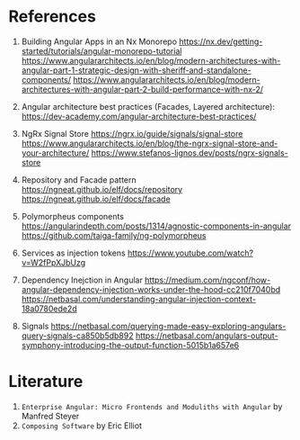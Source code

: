 # References

1. Building Angular Apps in an Nx Monorepo
   https://nx.dev/getting-started/tutorials/angular-monorepo-tutorial
   https://www.angulararchitects.io/en/blog/modern-architectures-with-angular-part-1-strategic-design-with-sheriff-and-standalone-components/
   https://www.angulararchitects.io/en/blog/modern-architectures-with-angular-part-2-build-performance-with-nx-2/

2. Angular architecture best practices (Facades, Layered architecture):
   https://dev-academy.com/angular-architecture-best-practices/

3. NgRx Signal Store
   https://ngrx.io/guide/signals/signal-store
   https://www.angulararchitects.io/en/blog/the-ngrx-signal-store-and-your-architecture/
   https://www.stefanos-lignos.dev/posts/ngrx-signals-store

4. Repository and Facade pattern
   https://ngneat.github.io/elf/docs/repository
   https://ngneat.github.io/elf/docs/facade

5. Polymorpheus components
   https://angularindepth.com/posts/1314/agnostic-components-in-angular
   https://github.com/taiga-family/ng-polymorpheus

6. Services as injection tokens
   https://www.youtube.com/watch?v=W2fPpXJbUzg

7. Dependency Inejction in Angular
   https://medium.com/ngconf/how-angular-dependency-injection-works-under-the-hood-cc210f7040bd
   https://netbasal.com/understanding-angular-injection-context-18a0780ede2d

8. Signals
   https://netbasal.com/querying-made-easy-exploring-angulars-query-signals-ca850b5db892
   https://netbasal.com/angulars-output-symphony-introducing-the-output-function-5015b1a657e6

# Literature

1. `Enterprise Angular: Micro Frontends and Moduliths with Angular` by Manfred Steyer
2. `Composing Software` by Eric Elliot
